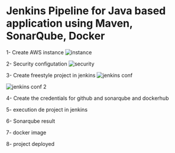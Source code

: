 # Jenkins Pipeline for Java based application using Maven, SonarQube, Docker

1- Create AWS instance 
![instance](https://github.com/ahmed252023/demo-spring-boot/assets/131555266/792a7a56-1eb8-4f5b-b5c7-d11055fc7f62)

2- Security configutation
![security](https://github.com/ahmed252023/demo-spring-boot/assets/131555266/5e63897b-f3bf-4c56-8bb0-b4d207e9f6a8)



3- Create freestyle project in jenkins 
![jenkins conf](https://github.com/ahmed252023/demo-spring-boot/assets/131555266/6e867b0a-021c-4f77-8592-35a074232318)

![jenkins conf 2](https://github.com/ahmed252023/demo-spring-boot/assets/131555266/130d6399-a4af-468f-aedf-e5154fe39626)




4- Create the credentials for github and sonarqube and dockerhub

5- execution de project in jenkins 

6- Sonarqube result 

7- docker image 

8- project deployed 
